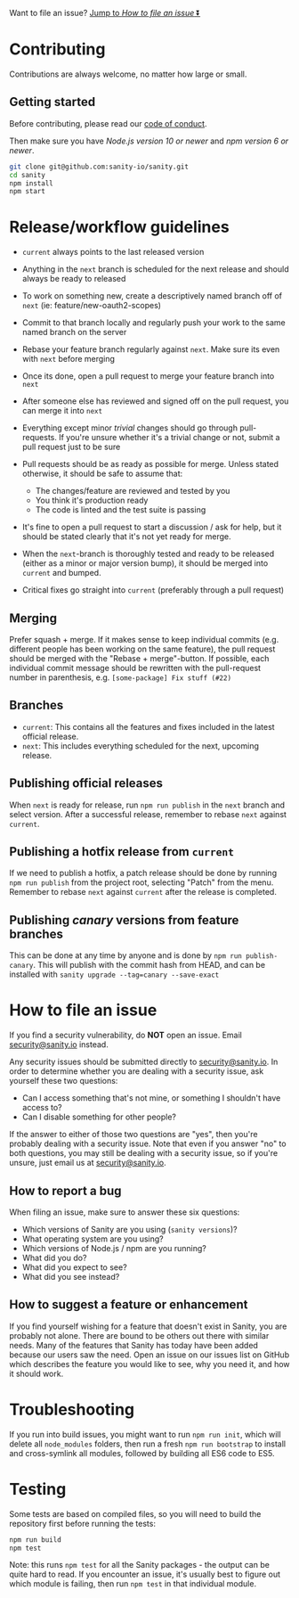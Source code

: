 Want to file an issue? [Jump to _How to file an issue_ ⏬](#how-to-file-an-issue)

# Contributing

Contributions are always welcome, no matter how large or small.

## Getting started

Before contributing, please read our [code of conduct](https://github.com/sanity-io/sanity/blob/current/CODE_OF_CONDUCT.md).

Then make sure you have _Node.js version 10 or newer_ and _npm version 6 or newer_.

```sh
git clone git@github.com:sanity-io/sanity.git
cd sanity
npm install
npm start
```

# Release/workflow guidelines

- `current` always points to the last released version
- Anything in the `next` branch is scheduled for the next release and should always be ready to released
- To work on something new, create a descriptively named branch off of `next` (ie: feature/new-oauth2-scopes)
- Commit to that branch locally and regularly push your work to the same named branch on the server
- Rebase your feature branch regularly against `next`. Make sure its even with `next` before merging
- Once its done, open a pull request to merge your feature branch into `next`
- After someone else has reviewed and signed off on the pull request, you can merge it into `next`
- Everything except minor _trivial_ changes should go through pull-requests. If you're unsure whether it's a trivial change or not, submit a pull request just to be sure
- Pull requests should be as ready as possible for merge. Unless stated otherwise, it should be safe to assume that:

  - The changes/feature are reviewed and tested by you
  - You think it's production ready
  - The code is linted and the test suite is passing

- It's fine to open a pull request to start a discussion / ask for help, but it should be stated clearly that it's not yet ready for merge.
- When the `next`-branch is thoroughly tested and ready to be released (either as a minor or major version bump), it should be merged into `current` and bumped.
- Critical fixes go straight into `current` (preferably through a pull request)

## Merging

Prefer squash + merge. If it makes sense to keep individual commits (e.g. different people has been working on the same feature), the pull request should be merged with the "Rebase + merge"-button. If possible, each individual commit message should be rewritten with the pull-request number in parenthesis, e.g. `[some-package] Fix stuff (#22)`

## Branches

- `current`: This contains all the features and fixes included in the latest official release.
- `next`: This includes everything scheduled for the next, upcoming release.

## Publishing official releases

When `next` is ready for release, run `npm run publish` in the `next` branch and select version. After a successful release, remember to rebase `next` against `current`.

## Publishing a hotfix release from `current`

If we need to publish a hotfix, a patch release should be done by running `npm run publish` from the project root, selecting "Patch" from the menu. Remember to rebase `next` against `current` after the release is completed.

## Publishing _canary_ versions from feature branches

This can be done at any time by anyone and is done by `npm run publish-canary`. This will publish with the commit hash from HEAD, and can be installed with `sanity upgrade --tag=canary --save-exact`

# How to file an issue

If you find a security vulnerability, do **NOT** open an issue. Email security@sanity.io instead.

Any security issues should be submitted directly to security@sanity.io. In order to determine whether you are dealing with a security issue, ask yourself these two questions:

- Can I access something that's not mine, or something I shouldn't have access to?
- Can I disable something for other people?

If the answer to either of those two questions are "yes", then you're probably dealing with a security issue. Note that even if you answer "no" to both questions, you may still be dealing with a security issue, so if you're unsure, just email us at security@sanity.io.

## How to report a bug

When filing an issue, make sure to answer these six questions:

- Which versions of Sanity are you using (`sanity versions`)?
- What operating system are you using?
- Which versions of Node.js / npm are you running?
- What did you do?
- What did you expect to see?
- What did you see instead?

## How to suggest a feature or enhancement

If you find yourself wishing for a feature that doesn't exist in Sanity, you are probably not alone. There are bound to be others out there with similar needs. Many of the features that Sanity has today have been added because our users saw the need. Open an issue on our issues list on GitHub which describes the feature you would like to see, why you need it, and how it should work.

# Troubleshooting

If you run into build issues, you might want to run `npm run init`, which will delete all `node_modules` folders, then run a fresh `npm run bootstrap` to install and cross-symlink all modules, followed by building all ES6 code to ES5.

# Testing

Some tests are based on compiled files, so you will need to build the repository first before running the tests:

```sh
npm run build
npm test
```

Note: this runs `npm test` for all the Sanity packages - the output can be quite hard to read. If you encounter an issue, it's usually best to figure out which module is failing, then run `npm test` in that individual module.

